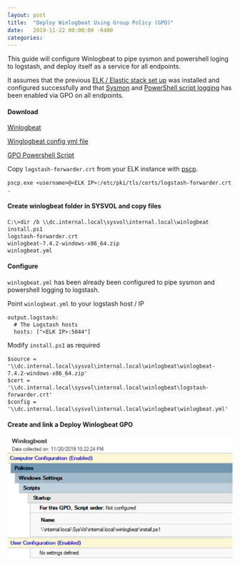 ```yaml
---
layout: post
title:  "Deploy Winlogbeat Using Group Policy (GPO)"
date:   2019-11-22 00:00:00 -0400
categories: 
---
```


This guide will configure Winlogbeat to pipe sysmon and powershell loging to logstash, and deploy itself as a service for all endpoints.

It assumes that the previous [ELK / Elastic stack set up][elk-post] was installed and configured successfully and that [Sysmon][sysmon-post] and [PowerShell script logging][powershell-post] has been enabled via GPO on all endpoints.

#### Download

[Winlogbeat][winlogbeat-link] 

[Winglogbeat config yml file][winlogbeat-config]

[GPO Powershell Script][winlogbeat-ps]

Copy `logstash-forwarder.crt` from your ELK instance with [pscp][pscp-link].

```
pscp.exe <username>@<ELK IP>:/etc/pki/tls/certs/logstash-forwarder.crt .
```

#### Create winlogbeat folder in SYSVOL and copy files

```
C:\>dir /b \\dc.internal.local\sysvol\internal.local\winlogbeat
install.ps1
logstash-forwarder.crt
winlogbeat-7.4.2-windows-x86_64.zip
winlogbeat.yml
```

#### Configure

`winlogbeat.yml` has been already been configured to pipe sysmon and powershell logging to logstash.

Point `winlogbeat.yml` to your logstash host / IP

```
output.logstash:
  # The Logstash hosts
  hosts: ["<ELK IP>:5044"]
```

Modify `install.ps1` as required

```
$source = '\\dc.internal.local\sysvol\internal.local\winlogbeat\winlogbeat-7.4.2-windows-x86_64.zip'
$cert = '\\dc.internal.local\sysvol\internal.local\winlogbeat\logstash-forwarder.crt'
$config = '\\dc.internal.local\sysvol\internal.local\winlogbeat\winlogbeat.yml'
```

#### Create and link a Deploy Winlogbeat GPO

![GPO Deploy Winlogbeat](/assets/winlogbeat.png)

[winlogbeat-link]: https://www.elastic.co/downloads/beats/winlogbeat
[elk-post]: https://amsiutils.github.io/2019/11/18/quick-elastic-stack.html
[sysmon-post]: https://amsiutils.github.io/2019/11/21/deploy-sysmon-group-policy.html
[powershell-post]: https://amsiutils.github.io/2019/11/20/enable-powershell-logging-policy.html
[winlogbeat-config]: https://raw.githubusercontent.com/amsiutils/winlogbeat/master/winlogbeat.yml
[winlogbeat-ps]: https://raw.githubusercontent.com/amsiutils/winlogbeat/master/install.ps1
[pscp-link]: https://www.chiark.greenend.org.uk/~sgtatham/putty/latest.html
